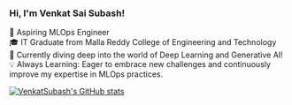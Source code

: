 

### Hi, I'm Venkat Sai Subash!
🌟 Aspiring MLOps Engineer <br/>
🎓 IT Graduate from Malla Reddy College of Engineering and Technology <br/>
🚀 Currently diving deep into the world of Deep Learning and Generative AI! <br/> 
💡 Always Learning: Eager to embrace new challenges and continuously improve my expertise in MLOps practices. <br/>

[![VenkatSubash's GitHub stats](https://github-readme-stats.vercel.app/api?username=venkatsubash2003)](https://github.com/venkatsubash2003/github-readme-stats)
